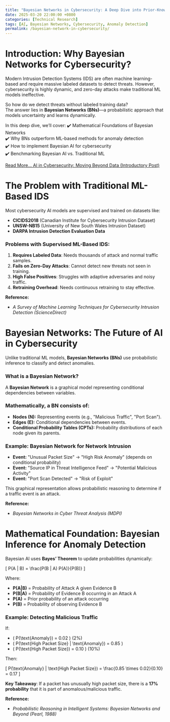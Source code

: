 ```yaml
---
title: "Bayesian Networks in Cybersecurity: A Deep Dive into Prior-Knowledge-Informed AI"
date: 2025-03-20 22:00:00 +0800
categories: [Technical Research]
tags: [AI, Bayesian Networks, Cybersecurity, Anomaly Detection]
permalink: /bayesian-network-in-cybersecurity/
---
```


# Introduction: Why Bayesian Networks for Cybersecurity?

Modern Intrusion Detection Systems (IDS) are often machine learning-based and require massive labeled datasets to detect threats. However, cybersecurity is highly dynamic, and zero-day attacks make traditional ML models ineffective.

So how do we detect threats without labeled training data?  
The answer lies in **Bayesian Networks (BNs)**—a probabilistic approach that models uncertainty and learns dynamically.

In this deep dive, we’ll cover:
✔️ Mathematical Foundations of Bayesian Networks  
✔️ Why BNs outperform ML-based methods for anomaly detection  
✔️ How to implement Bayesian AI for cybersecurity  
✔️ Benchmarking Bayesian AI vs. Traditional ML  

[Read More… AI in Cybersecurity: Moving Beyond Data (Introductory Post)](https://leeannn01.github.io/cyber-portfolio/ai-in-cybersecuirity-beyond-data/)


# The Problem with Traditional ML-Based IDS

Most cybersecurity AI models are supervised and trained on datasets like:
- **CICIDS2018** (Canadian Institute for Cybersecurity Intrusion Dataset)
- **UNSW-NB15** (University of New South Wales Intrusion Dataset)
- **DARPA Intrusion Detection Evaluation Data**

###  Problems with Supervised ML-Based IDS:
1. **Requires Labeled Data**: Needs thousands of attack and normal traffic samples.
2. **Fails on Zero-Day Attacks**: Cannot detect new threats not seen in training.
3. **High False Positives**: Struggles with adaptive adversaries and noisy traffic.
4. **Retraining Overhead**: Needs continuous retraining to stay effective.

**Reference:**  
- *A Survey of Machine Learning Techniques for Cybersecurity Intrusion Detection (ScienceDirect)*  


# Bayesian Networks: The Future of AI in Cybersecurity

Unlike traditional ML models, **Bayesian Networks (BNs)** use probabilistic inference to classify and detect anomalies.

### What is a Bayesian Network?

A **Bayesian Network** is a graphical model representing conditional dependencies between variables.

### Mathematically, a BN consists of:
- **Nodes (N):** Representing events (e.g., "Malicious Traffic", "Port Scan").
- **Edges (E):** Conditional dependencies between events.
- **Conditional Probability Tables (CPTs):** Probability distributions of each node given its parents.

### Example: Bayesian Network for Network Intrusion
- **Event:** "Unusual Packet Size" → "High Risk Anomaly" (depends on conditional probability)
- **Event:** "Source IP in Threat Intelligence Feed" → "Potential Malicious Activity"
- **Event:** "Port Scan Detected" → "Risk of Exploit"

This graphical representation allows probabilistic reasoning to determine if a traffic event is an attack.

**Reference:**  
- *Bayesian Networks in Cyber Threat Analysis (MDPI)*  


# Mathematical Foundation: Bayesian Inference for Anomaly Detection

Bayesian AI uses **Bayes’ Theorem** to update probabilities dynamically:

\[
P(A | B) = \frac{P(B | A) P(A)}{P(B)}
\]

Where:
- **P(A|B)** = Probability of Attack A given Evidence B  
- **P(B|A)** = Probability of Evidence B occurring in an Attack A  
- **P(A)** = Prior probability of an attack occurring  
- **P(B)** = Probability of observing Evidence B  

### Example: Detecting Malicious Traffic
If:
- \( P(\text{Anomaly}) = 0.02 \) (2%)
- \( P(\text{High Packet Size} | \text{Anomaly}) = 0.85 \)
- \( P(\text{High Packet Size}) = 0.10 \) (10%)

Then:

\[
P(\text{Anomaly} | \text{High Packet Size}) = \frac{0.85 \times 0.02}{0.10} = 0.17
\]

**Key Takeaway**: If a packet has unusually high packet size, there is a **17% probability** that it is part of anomalous/malicious traffic.

**Reference:**  
- *Probabilistic Reasoning in Intelligent Systems: Bayesian Networks and Beyond (Pearl, 1988)*  
